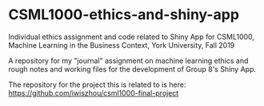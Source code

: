 # CSML1000-ethics-and-shiny-app
Individual ethics assignment and code related to Shiny App for CSML1000, Machine Learning in the Business Context, York University, Fall 2019

A repository for my "journal" assignment on machine learning ethics and rough notes and working files for the development of Group 8's Shiny App.

The repository for the project this is related to is here: https://github.com/iwiszhou/csml1000-final-project
